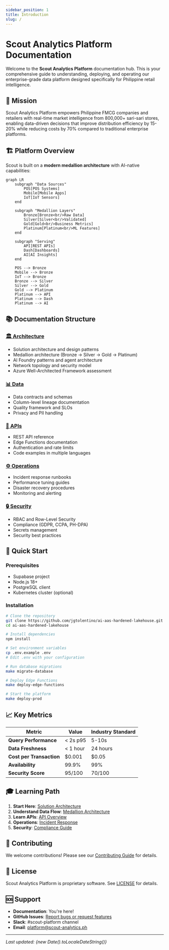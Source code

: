 ```yaml
---
sidebar_position: 1
title: Introduction
slug: /
---
```


# Scout Analytics Platform Documentation

Welcome to the **Scout Analytics Platform** documentation hub. This is your comprehensive guide to understanding, deploying, and operating our enterprise-grade data platform designed specifically for Philippine retail intelligence.

## 🎯 Mission

Scout Analytics Platform empowers Philippine FMCG companies and retailers with real-time market intelligence from 800,000+ sari-sari stores, enabling data-driven decisions that improve distribution efficiency by 15-20% while reducing costs by 70% compared to traditional enterprise platforms.

## 🏗️ Platform Overview

Scout is built on a **modern medallion architecture** with AI-native capabilities:

```mermaid
graph LR
    subgraph "Data Sources"
        POS[POS Systems]
        Mobile[Mobile Apps]
        IoT[IoT Sensors]
    end
    
    subgraph "Medallion Layers"
        Bronze[Bronze<br/>Raw Data]
        Silver[Silver<br/>Validated]
        Gold[Gold<br/>Business Metrics]
        Platinum[Platinum<br/>ML Features]
    end
    
    subgraph "Serving"
        API[REST APIs]
        Dash[Dashboards]
        AI[AI Insights]
    end
    
    POS --> Bronze
    Mobile --> Bronze
    IoT --> Bronze
    Bronze --> Silver
    Silver --> Gold
    Gold --> Platinum
    Platinum --> API
    Platinum --> Dash
    Platinum --> AI
```

## 📚 Documentation Structure

### [🏛️ Architecture](/docs/architecture/solution-architecture)
- Solution architecture and design patterns
- Medallion architecture (Bronze → Silver → Gold → Platinum)
- AI Foundry patterns and agent architecture
- Network topology and security model
- Azure Well-Architected Framework assessment

### [📊 Data](/docs/data/lineage)
- Data contracts and schemas
- Column-level lineage documentation
- Quality framework and SLOs
- Privacy and PII handling

### [🔌 APIs](/docs/api/overview)
- REST API reference
- Edge Functions documentation
- Authentication and rate limits
- Code examples in multiple languages

### [⚙️ Operations](/docs/operations/runbooks/incident-response)
- Incident response runbooks
- Performance tuning guides
- Disaster recovery procedures
- Monitoring and alerting

### [🔒 Security](/docs/security/compliance)
- RBAC and Row-Level Security
- Compliance (GDPR, CCPA, PH-DPA)
- Secrets management
- Security best practices

## 🚀 Quick Start

### Prerequisites
- Supabase project
- Node.js 18+
- PostgreSQL client
- Kubernetes cluster (optional)

### Installation

```bash
# Clone the repository
git clone https://github.com/jgtolentino/ai-aas-hardened-lakehouse.git
cd ai-aas-hardened-lakehouse

# Install dependencies
npm install

# Set environment variables
cp .env.example .env
# Edit .env with your configuration

# Run database migrations
make migrate-database

# Deploy Edge Functions
make deploy-edge-functions

# Start the platform
make deploy-prod
```

## 📈 Key Metrics

| Metric | Value | Industry Standard |
|--------|-------|-------------------|
| **Query Performance** | < 2s p95 | 5-10s |
| **Data Freshness** | < 1 hour | 24 hours |
| **Cost per Transaction** | $0.001 | $0.05 |
| **Availability** | 99.9% | 99% |
| **Security Score** | 95/100 | 70/100 |

## 🎓 Learning Path

1. **Start Here**: [Solution Architecture](/docs/architecture/solution-architecture)
2. **Understand Data Flow**: [Medallion Architecture](/docs/architecture/medallion-architecture)
3. **Learn APIs**: [API Overview](/docs/api/overview)
4. **Operations**: [Incident Response](/docs/operations/runbooks/incident-response)
5. **Security**: [Compliance Guide](/docs/security/compliance)

## 🤝 Contributing

We welcome contributions! Please see our [Contributing Guide](https://github.com/jgtolentino/ai-aas-hardened-lakehouse/blob/main/CONTRIBUTING.md) for details.

## 📝 License

Scout Analytics Platform is proprietary software. See [LICENSE](https://github.com/jgtolentino/ai-aas-hardened-lakehouse/blob/main/LICENSE) for details.

## 🆘 Support

- **Documentation**: You're here!
- **GitHub Issues**: [Report bugs or request features](https://github.com/jgtolentino/ai-aas-hardened-lakehouse/issues)
- **Slack**: #scout-platform channel
- **Email**: platform@scout-analytics.ph

---

*Last updated: {new Date().toLocaleDateString()}*
